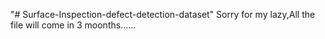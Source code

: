 "# Surface-Inspection-defect-detection-dataset" 
Sorry for my lazy,All the file will come in 3 moonths......
